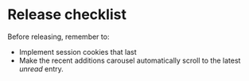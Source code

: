 # Release checklist

Before releasing, remember to:

- Implement session cookies that last
- Make the recent additions carousel automatically scroll to the latest *unread* entry.
